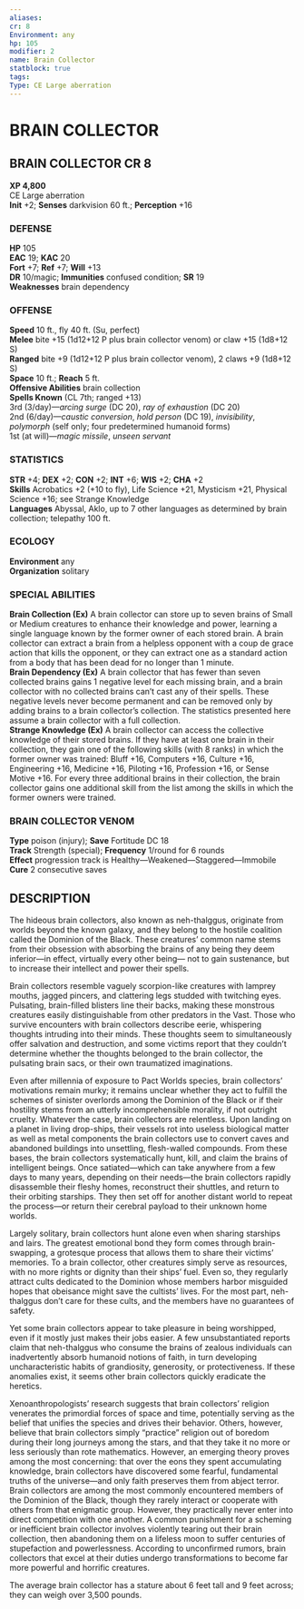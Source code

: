```yaml
---
aliases: 
cr: 8
Environment: any
hp: 105
modifier: 2
name: Brain Collector
statblock: true
tags: 
Type: CE Large aberration  
---
```

# BRAIN COLLECTOR

## BRAIN COLLECTOR CR 8

**XP 4,800**  
CE Large aberration  
**Init** +2; **Senses** darkvision 60 ft.; **Perception** +16  

### DEFENSE

**HP** 105  
**EAC** 19; **KAC** 20  
**Fort** +7; **Ref** +7; **Will** +13  
**DR** 10/magic; **Immunities** confused condition; **SR** 19  
**Weaknesses** brain dependency

### OFFENSE

**Speed** 10 ft., fly 40 ft. (Su, perfect)  
**Melee** bite +15 (1d12+12 P plus brain collector venom) or claw +15 (1d8+12 S)  
**Ranged** bite +9 (1d12+12 P plus brain collector venom), 2 claws +9 (1d8+12 S)  
**Space** 10 ft.; **Reach** 5 ft.  
**Offensive Abilities** brain collection  
**Spells Known** (CL 7th; ranged +13)  
3rd (3/day)—_arcing surge_ (DC 20), _ray of exhaustion_ (DC 20)  
2nd (6/day)—_caustic conversion_, _hold person_ (DC 19), _invisibility_, _polymorph_ (self only; four predetermined humanoid forms)  
1st (at will)—_magic missile_, _unseen servant_

### STATISTICS

**STR** +4; **DEX** +2; **CON** +2; **INT** +6; **WIS** +2; **CHA** +2  
**Skills** Acrobatics +2 (+10 to fly), Life Science +21, Mysticism +21, Physical Science +16; see Strange Knowledge  
**Languages** Abyssal, Aklo, up to 7 other languages as determined by brain collection; telepathy 100 ft.

### ECOLOGY

**Environment** any  
**Organization** solitary

### SPECIAL ABILITIES

**Brain Collection (Ex)** A brain collector can store up to seven brains of Small or Medium creatures to enhance their knowledge and power, learning a single language known by the former owner of each stored brain. A brain collector can extract a brain from a helpless opponent with a coup de grace action that kills the opponent, or they can extract one as a standard action from a body that has been dead for no longer than 1 minute.  
**Brain Dependency (Ex)** A brain collector that has fewer than seven collected brains gains 1 negative level for each missing brain, and a brain collector with no collected brains can’t cast any of their spells. These negative levels never become permanent and can be removed only by adding brains to a brain collector’s collection. The statistics presented here assume a brain collector with a full collection.  
**Strange Knowledge (Ex)** A brain collector can access the collective knowledge of their stored brains. If they have at least one brain in their collection, they gain one of the following skills (with 8 ranks) in which the former owner was trained: Bluff +16, Computers +16, Culture +16, Engineering +16, Medicine +16, Piloting +16, Profession +16, or Sense Motive +16. For every three additional brains in their collection, the brain collector gains one additional skill from the list among the skills in which the former owners were trained.

### BRAIN COLLECTOR VENOM

**Type** poison (injury); **Save** Fortitude DC 18  
**Track** Strength (special); **Frequency** 1/round for 6 rounds  
**Effect** progression track is Healthy—Weakened—Staggered—Immobile  
**Cure** 2 consecutive saves

## DESCRIPTION

The hideous brain collectors, also known as neh-thalggus, originate from worlds beyond the known galaxy, and they belong to the hostile coalition called the Dominion of the Black. These creatures’ common name stems from their obsession with absorbing the brains of any being they deem inferior—in effect, virtually every other being— not to gain sustenance, but to increase their intellect and power their spells.

Brain collectors resemble vaguely scorpion-like creatures with lamprey mouths, jagged pincers, and clattering legs studded with twitching eyes. Pulsating, brain-filled blisters line their backs, making these monstrous creatures easily distinguishable from other predators in the Vast. Those who survive encounters with brain collectors describe eerie, whispering thoughts intruding into their minds. These thoughts seem to simultaneously offer salvation and destruction, and some victims report that they couldn’t determine whether the thoughts belonged to the brain collector, the pulsating brain sacs, or their own traumatized imaginations.

Even after millennia of exposure to Pact Worlds species, brain collectors’ motivations remain murky; it remains unclear whether they act to fulfill the schemes of sinister overlords among the Dominion of the Black or if their hostility stems from an utterly incomprehensible morality, if not outright cruelty. Whatever the case, brain collectors are relentless. Upon landing on a planet in living drop-ships, their vessels rot into useless biological matter as well as metal components the brain collectors use to convert caves and abandoned buildings into unsettling, flesh-walled compounds. From these bases, the brain collectors systematically hunt, kill, and claim the brains of intelligent beings. Once satiated—which can take anywhere from a few days to many years, depending on their needs—the brain collectors rapidly disassemble their fleshy homes, reconstruct their shuttles, and return to their orbiting starships. They then set off for another distant world to repeat the process—or return their cerebral payload to their unknown home worlds.

Largely solitary, brain collectors hunt alone even when sharing starships and lairs. The greatest emotional bond they form comes through brain-swapping, a grotesque process that allows them to share their victims’ memories. To a brain collector, other creatures simply serve as resources, with no more rights or dignity than their ships’ fuel. Even so, they regularly attract cults dedicated to the Dominion whose members harbor misguided hopes that obeisance might save the cultists’ lives. For the most part, neh-thalggus don’t care for these cults, and the members have no guarantees of safety.

Yet some brain collectors appear to take pleasure in being worshipped, even if it mostly just makes their jobs easier. A few unsubstantiated reports claim that neh-thalggus who consume the brains of zealous individuals can inadvertently absorb humanoid notions of faith, in turn developing uncharacteristic habits of grandiosity, generosity, or protectiveness. If these anomalies exist, it seems other brain collectors quickly eradicate the heretics.

Xenoanthropologists’ research suggests that brain collectors’ religion venerates the primordial forces of space and time, potentially serving as the belief that unifies the species and drives their behavior. Others, however, believe that brain collectors simply “practice” religion out of boredom during their long journeys among the stars, and that they take it no more or less seriously than rote mathematics. However, an emerging theory proves among the most concerning: that over the eons they spent accumulating knowledge, brain collectors have discovered some fearful, fundamental truths of the universe—and only faith preserves them from abject terror. Brain collectors are among the most commonly encountered members of the Dominion of the Black, though they rarely interact or cooperate with others from that enigmatic group. However, they practically never enter into direct competition with one another. A common punishment for a scheming or inefficient brain collector involves violently tearing out their brain collection, then abandoning them on a lifeless moon to suffer centuries of stupefaction and powerlessness. According to unconfirmed rumors, brain collectors that excel at their duties undergo transformations to become far more powerful and horrific creatures.

The average brain collector has a stature about 6 feet tall and 9 feet across; they can weigh over 3,500 pounds.
